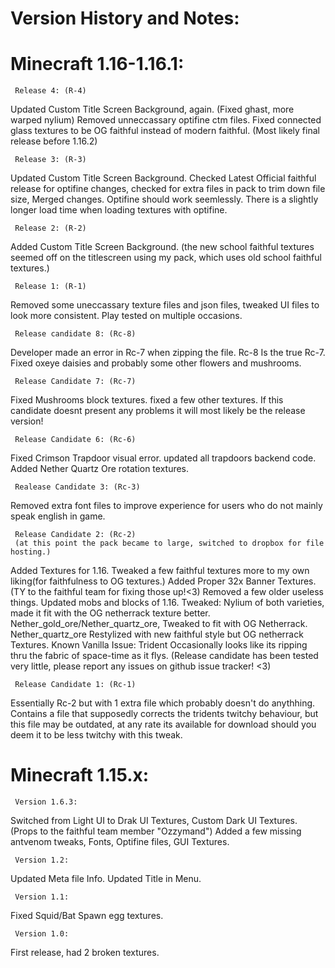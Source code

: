 # Version History and Notes:

# Minecraft 1.16-1.16.1: 

     Release 4: (R-4)
Updated Custom Title Screen Background, again. (Fixed ghast, more warped nylium)
Removed unneccassary optifine ctm files.
Fixed connected glass textures to be OG faithful instead of modern faithful.
(Most likely final release before 1.16.2)

     Release 3: (R-3)
Updated Custom Title Screen Background.
Checked Latest Official faithful release for optifine changes, checked for extra files in pack to trim down file size, Merged changes.
Optifine should work seemlessly.  There is a slightly longer load time when loading textures with optifine.

     Release 2: (R-2)
Added Custom Title Screen Background.
(the new school faithful textures seemed off on the titlescreen using my pack, which uses old school faithful textures.)

     Release 1: (R-1)
Removed some uneccassary texture files and json files, tweaked UI files to look more consistent.
Play tested on multiple occasions.

     Release candidate 8: (Rc-8)
Developer made an error in Rc-7 when zipping the file.  Rc-8 Is the true Rc-7.
Fixed oxeye daisies and probably some other flowers and mushrooms.

     Release Candidate 7: (Rc-7)
Fixed Mushrooms block textures.  fixed a few other textures.
If this candidate doesnt present any problems it will most likely be the release version!

     Release Candidate 6: (Rc-6)
Fixed Crimson Trapdoor visual error.  updated all trapdoors backend code.
Added Nether Quartz Ore rotation textures.

     Realease Candidate 3: (Rc-3)
Removed extra font files to improve experience for users who do not mainly speak english in game.

     Release Candidate 2: (Rc-2) 
     (at this point the pack became to large, switched to dropbox for file hosting.)
Added Textures for 1.16.  Tweaked a few faithful textures more to my own liking(for faithfulness to OG textures.)
Added Proper 32x Banner Textures.  (TY to the faithful team for fixing those up!<3)
Removed a few older useless things.  Updated mobs and blocks of 1.16.
Tweaked: Nylium of both varieties, made it fit with the OG netherrack texture better.
Nether_gold_ore/Nether_quartz_ore, Tweaked to fit with OG Netherrack.
Nether_quartz_ore Restylized with new faithful style but OG netherrack Textures.
Known Vanilla Issue: Trident Occasionally looks like its ripping thru the fabric of space-time as it flys.
(Release candidate has been tested very little, please report any issues on github issue tracker! <3)

     Release Candidate 1: (Rc-1)
Essentially Rc-2 but with 1 extra file which probably doesn't do anythhing.
Contains a file that supposedly corrects the tridents twitchy behaviour, but this file may be outdated,
at any rate its available for download should you deem it to be less twitchy with this tweak.

# Minecraft 1.15.x:

     Version 1.6.3:
Switched from Light UI to Drak UI Textures, Custom Dark UI Textures.  (Props to the faithful team member "Ozzymand") 
Added a few missing antvenom tweaks, Fonts, Optifine files, GUI Textures.

     Version 1.2:
Updated Meta file Info.
Updated Title in Menu.

     Version 1.1:
Fixed Squid/Bat Spawn egg textures.

     Version 1.0:
First release, had 2 broken textures.

